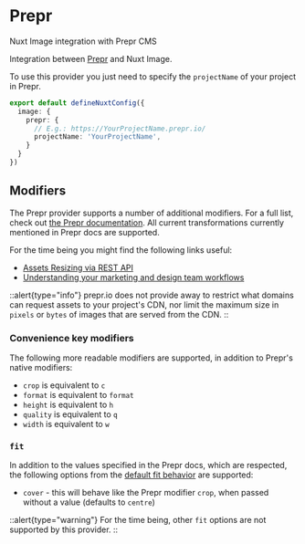 # Prepr

Nuxt Image integration with Prepr CMS

Integration between [Prepr](https://prepr.io/) and Nuxt Image.

To use this provider you just need to specify the `projectName` of your project in Prepr.

```ts [nuxt.config.ts]
export default defineNuxtConfig({
  image: {
    prepr: {
      // E.g.: https://YourProjectName.prepr.io/
      projectName: 'YourProjectName',
    }
  }
})
```

## Modifiers

The Prepr provider supports a number of additional modifiers. For a full list,
check out [the Prepr documentation](https://docs.prepr.io/reference/rest/v1/assets-resizing/).
All current transformations currently mentioned in Prepr docs are supported.

For the time being you might find the following links useful:

- [Assets Resizing via REST API](https://docs.prepr.io/reference/rest/v1/assets-resizing/)
- [Understanding your marketing and design team workflows](https://docs.prepr.io/managing-content/images)

::alert{type="info"}
prepr.io does not provide away to restrict what domains can
request assets to your project's CDN, nor limit the maximum size in `pixels` or
`bytes` of images that are served from the CDN.
::

### Convenience key modifiers

The following more readable modifiers are supported, in addition to Prepr's
native modifiers:

- `crop` is equivalent to `c`
- `format` is equivalent to `format`
- `height` is equivalent to `h`
- `quality` is equivalent to `q`
- `width` is equivalent to `w`

### `fit`

In addition to the values specified in the Prepr docs, which are respected, the
following options from the [default fit behavior](/components/nuxt-img#fit)
are supported:

- `cover` - this will behave like the Prepr modifier `crop`, when passed without
a value (defaults to `centre`)

::alert{type="warning"}
For the time being, other `fit` options are not supported by this provider.
::
